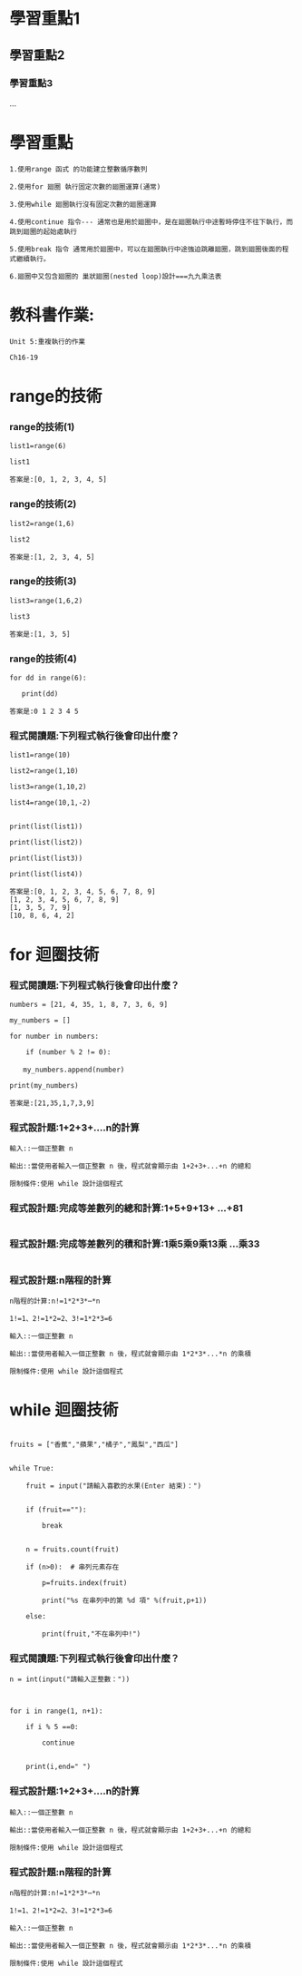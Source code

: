 # 學習重點1

## 學習重點2

### 學習重點3

...

# 學習重點

```
1.使用range 函式 的功能建立整數循序數列

2.使用for 廻圈 執行固定次數的廻圈運算(通常)

3.使用while 廻圈執行沒有固定次數的廻圈運算

4.使用continue 指令--- 通常也是用於廻圈中，是在廻圈執行中途暫時停住不往下執行，而跳到廻圈的起始處執行

5.使用break 指令 通常用於廻圈中，可以在廻圈執行中途強迫跳離廻圈，跳到廻圈後面的程式繼續執行。

6.廻圈中又包含廻圈的 巢狀廻圈(nested loop)設計===九九乘法表
```

# 教科書作業:
```
Unit 5:重複執行的作業

Ch16-19
```
# range的技術

### range的技術(1)
```
list1=range(6)

list1
```
```
答案是:[0, 1, 2, 3, 4, 5]
```

### range的技術(2)
```
list2=range(1,6)

list2
```
```
答案是:[1, 2, 3, 4, 5]
```

### range的技術(3)
```
list3=range(1,6,2)

list3
```
```
答案是:[1, 3, 5]
```

### range的技術(4)
```
for dd in range(6):

   print(dd)
```
```
答案是:0 1 2 3 4 5
```

### 程式閱讀題:下列程式執行後會印出什麼？
```
list1=range(10)

list2=range(1,10)

list3=range(1,10,2)

list4=range(10,1,-2)


print(list(list1))

print(list(list2))

print(list(list3)) 

print(list(list4))  
```
```
答案是:[0, 1, 2, 3, 4, 5, 6, 7, 8, 9]
[1, 2, 3, 4, 5, 6, 7, 8, 9]
[1, 3, 5, 7, 9]
[10, 8, 6, 4, 2]
```
# for 迴圈技術


### 程式閱讀題:下列程式執行後會印出什麼？
```
numbers = [21, 4, 35, 1, 8, 7, 3, 6, 9]

my_numbers = []

for number in numbers:

    if (number % 2 != 0): 
    
　　my_numbers.append(number)

print(my_numbers)
```
```
答案是:[21,35,1,7,3,9]
```

### 程式設計題:1+2+3+....n的計算
```
輸入::一個正整數 n

輸出::當使用者輸入一個正整數 n 後，程式就會顯示由 1+2+3+...+n 的總和

限制條件:使用 while 設計這個程式
```
### 程式設計題:完成等差數列的總和計算:1+5+9+13+ ...+81
```
```

### 程式設計題:完成等差數列的積和計算:1乘5乘9乘13乘 ...乘33
```
```
### 程式設計題:n階程的計算
```
n階程的計算:n!=1*2*3*⋯*n

1!=1、2!=1*2=2、3!=1*2*3=6

輸入::一個正整數 n

輸出::當使用者輸入一個正整數 n 後，程式就會顯示由 1*2*3*...*n 的乘積

限制條件:使用 while 設計這個程式
```
# while 迴圈技術
```
```
```
fruits = ["香蕉","蘋果","橘子","鳳梨","西瓜"]


while True:

    fruit = input("請輸入喜歡的水果(Enter 結束)：")
    

    if (fruit==""):
    
        break
        

    n = fruits.count(fruit) 
    
    if (n>0):  # 串列元素存在
    
        p=fruits.index(fruit)
        
        print("%s 在串列中的第 %d 項" %(fruit,p+1))
        
    else:
    
        print(fruit,"不在串列中!")
```        
### 程式閱讀題:下列程式執行後會印出什麼？
```
n = int(input("請輸入正整數："))



for i in range(1, n+1):

    if i % 5 ==0:
    
        continue
        
       
    print(i,end=" ")
```    
### 程式設計題:1+2+3+....n的計算
```
輸入::一個正整數 n

輸出::當使用者輸入一個正整數 n 後，程式就會顯示由 1+2+3+...+n 的總和

限制條件:使用 while 設計這個程式
```
### 程式設計題:n階程的計算
```
n階程的計算:n!=1*2*3*⋯*n

1!=1、2!=1*2=2、3!=1*2*3=6

輸入::一個正整數 n

輸出::當使用者輸入一個正整數 n 後，程式就會顯示由 1*2*3*...*n 的乘積

限制條件:使用 while 設計這個程式
```
